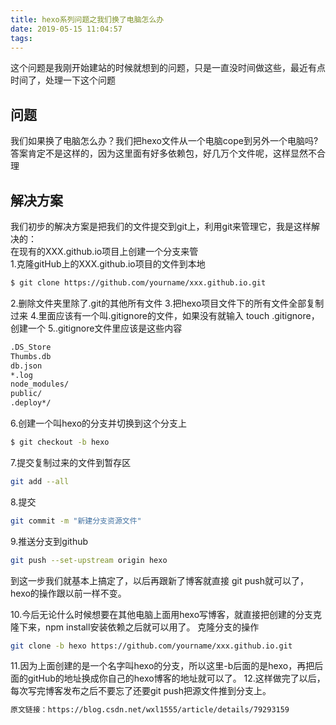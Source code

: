 ```yaml
---
title: hexo系列问题之我们换了电脑怎么办
date: 2019-05-15 11:04:57
tags:
---
```


这个问题是我刚开始建站的时候就想到的问题，只是一直没时间做这些，最近有点时间了，处理一下这个问题    

## 问题  
我们如果换了电脑怎么办？我们把hexo文件从一个电脑cope到另外一个电脑吗?答案肯定不是这样的，因为这里面有好多依赖包，好几万个文件呢，这样显然不合理    
    
## 解决方案
我们初步的解决方案是把我们的文件提交到git上，利用git来管理它，我是这样解决的：    
在现有的XXX.github.io项目上创建一个分支来管    
1.克隆gitHub上的XXX.github.io项目的文件到本地 

``` bash
$ git clone https://github.com/yourname/xxx.github.io.git 
```
2.删除文件夹里除了.git的其他所有文件 
3.把hexo项目文件下的所有文件全部复制过来 
4.里面应该有一个叫.gitignore的文件，如果没有就输入 touch .gitignore，创建一个 
5..gitignore文件里应该是这些内容 

``` bash
.DS_Store 
Thumbs.db 
db.json 
*.log 
node_modules/ 
public/ 
.deploy*/
```

6.创建一个叫hexo的分支并切换到这个分支上 
``` bash
$ git checkout -b hexo 
```

7.提交复制过来的文件到暂存区 
``` bash
git add --all 
```

8.提交 
``` bash
git commit -m "新建分支资源文件" 
```

9.推送分支到github 
``` bash
git push --set-upstream origin hexo 
```

到这一步我们就基本上搞定了，以后再跟新了博客就直接 git push就可以了，hexo的操作跟以前一样不变。 

10.今后无论什么时候想要在其他电脑上面用hexo写博客，就直接把创建的分支克隆下来，npm install安装依赖之后就可以用了。 
克隆分支的操作 
``` bash
git clone -b hexo https://github.com/yourname/xxx.github.io.git 
```

11.因为上面创建的是一个名字叫hexo的分支，所以这里-b后面的是hexo，再把后面的gitHub的地址换成你自己的hexo博客的地址就可以了。 
12.这样做完了以后，每次写完博客发布之后不要忘了还要git push把源文件推到分支上。

``` bash
原文链接：https://blog.csdn.net/wxl1555/article/details/79293159 
```

       
